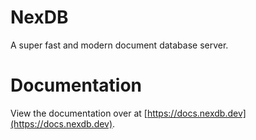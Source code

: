 # NexDB

A super fast and modern document database server.

# Documentation

View the documentation over at [https://docs.nexdb.dev](https://docs.nexdb.dev).
